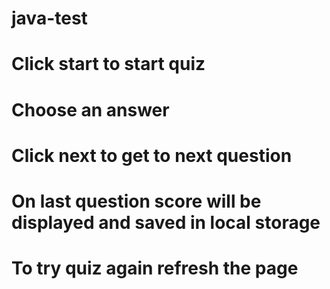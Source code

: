 # java-test
# Click start to start quiz
# Choose an answer
# Click next to get to next question
# On last question score will be displayed and saved in local storage
# To try quiz again refresh the page

